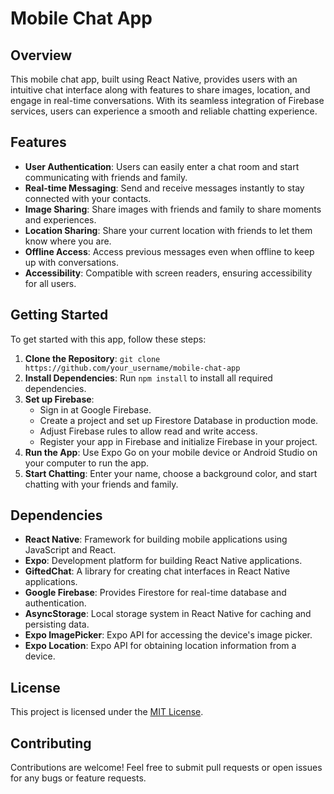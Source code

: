 # Mobile Chat App

## Overview
This mobile chat app, built using React Native, provides users with an intuitive chat interface along with features to share images, location, and engage in real-time conversations. With its seamless integration of Firebase services, users can experience a smooth and reliable chatting experience.

## Features
- **User Authentication**: Users can easily enter a chat room and start communicating with friends and family.
- **Real-time Messaging**: Send and receive messages instantly to stay connected with your contacts.
- **Image Sharing**: Share images with friends and family to share moments and experiences.
- **Location Sharing**: Share your current location with friends to let them know where you are.
- **Offline Access**: Access previous messages even when offline to keep up with conversations.
- **Accessibility**: Compatible with screen readers, ensuring accessibility for all users.
  
## Getting Started
To get started with this app, follow these steps:

1. **Clone the Repository**: `git clone https://github.com/your_username/mobile-chat-app`
2. **Install Dependencies**: Run `npm install` to install all required dependencies.
3. **Set up Firebase**: 
   - Sign in at Google Firebase.
   - Create a project and set up Firestore Database in production mode.
   - Adjust Firebase rules to allow read and write access.
   - Register your app in Firebase and initialize Firebase in your project.
4. **Run the App**: Use Expo Go on your mobile device or Android Studio on your computer to run the app.
5. **Start Chatting**: Enter your name, choose a background color, and start chatting with your friends and family.

## Dependencies
- **React Native**: Framework for building mobile applications using JavaScript and React.
- **Expo**: Development platform for building React Native applications.
- **GiftedChat**: A library for creating chat interfaces in React Native applications.
- **Google Firebase**: Provides Firestore for real-time database and authentication.
- **AsyncStorage**: Local storage system in React Native for caching and persisting data.
- **Expo ImagePicker**: Expo API for accessing the device's image picker.
- **Expo Location**: Expo API for obtaining location information from a device.

## License
This project is licensed under the [MIT License](LICENSE).

## Contributing
Contributions are welcome! Feel free to submit pull requests or open issues for any bugs or feature requests.

